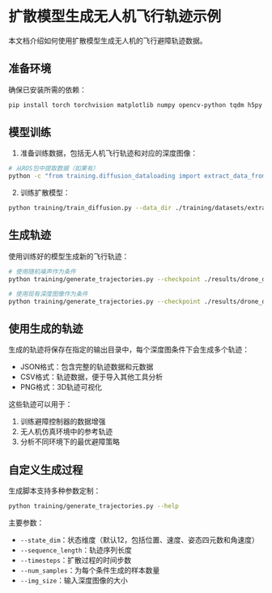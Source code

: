 # 扩散模型生成无人机飞行轨迹示例

本文档介绍如何使用扩散模型生成无人机的飞行避障轨迹数据。

## 准备环境

确保已安装所需的依赖：

```bash
pip install torch torchvision matplotlib numpy opencv-python tqdm h5py
```

## 模型训练

1. 准备训练数据，包括无人机飞行轨迹和对应的深度图像：

```bash
# 从ROS包中提取数据（如果有）
python -c "from training.diffusion_dataloading import extract_data_from_ros_bags; extract_data_from_ros_bags('/path/to/rosbags', './training/datasets/extracted')"
```

2. 训练扩散模型：

```bash
python training/train_diffusion.py --data_dir ./training/datasets/extracted --output_dir ./results --batch_size 16 --epochs 100 --lr 2e-4 --sequence_length 64 --state_dim 12 --img_size 60 --patch_size 4
```

## 生成轨迹

使用训练好的模型生成新的飞行轨迹：

```bash
# 使用随机噪声作为条件
python training/generate_trajectories.py --checkpoint ./results/drone_diffusion_YYYYMMDD_HHMMSS/checkpoints/ckpt_latest.pt --output_dir ./generated_trajectories --num_samples 10

# 使用现有深度图像作为条件
python training/generate_trajectories.py --checkpoint ./results/drone_diffusion_YYYYMMDD_HHMMSS/checkpoints/ckpt_latest.pt --output_dir ./generated_trajectories --test_data ./path/to/depth/images --num_samples 10
```

## 使用生成的轨迹

生成的轨迹将保存在指定的输出目录中，每个深度图条件下会生成多个轨迹：

- JSON格式：包含完整的轨迹数据和元数据
- CSV格式：轨迹数据，便于导入其他工具分析
- PNG格式：3D轨迹可视化

这些轨迹可以用于：

1. 训练避障控制器的数据增强
2. 无人机仿真环境中的参考轨迹
3. 分析不同环境下的最优避障策略

## 自定义生成过程

生成脚本支持多种参数定制：

```bash
python training/generate_trajectories.py --help
```

主要参数：
- `--state_dim`：状态维度（默认12，包括位置、速度、姿态四元数和角速度）
- `--sequence_length`：轨迹序列长度
- `--timesteps`：扩散过程的时间步数
- `--num_samples`：为每个条件生成的样本数量
- `--img_size`：输入深度图像的大小 